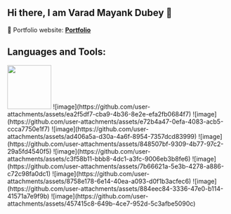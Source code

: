 ## Hi there, I am Varad Mayank Dubey 👋

🎯 Portfolio website: **[Portfolio](https://mayankdubey23.github.io/Portfolio/)**

## Languages and Tools:
<img src="[https://your-image-url.type](https://github.com/user-attachments/assets/cd240794-818c-4b11-8233-5ad0700b9488)" width="100" height="100">
![image](https://github.com/user-attachments/assets/ea2f5df7-cba9-4b36-8e2e-efa2fb0684f7)
![image](https://github.com/user-attachments/assets/e72b4a47-0efa-4083-acb5-ccca7750e1f7)
![image](https://github.com/user-attachments/assets/ad406a5a-d30a-4a6f-8954-7357dcd83999)
![image](https://github.com/user-attachments/assets/848507bf-9309-4b77-97c2-29a5fd4540f5)
![image](https://github.com/user-attachments/assets/c3f58b11-bbb8-4dc1-a3fc-9006eb3b8fe6)
![image](https://github.com/user-attachments/assets/7b66621a-5e3b-4278-a886-c72c98fa0dc1)
![image](https://github.com/user-attachments/assets/8758e178-6e14-40ea-a093-d0f1b3acfec6)
![image](https://github.com/user-attachments/assets/884eec84-3336-47e0-b114-41571a7e9f9b)
![image](https://github.com/user-attachments/assets/457415c8-649b-4ce7-952d-5c3afbe5090c)













